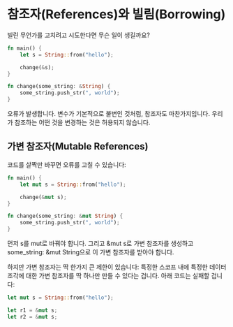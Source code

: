 # 참조자(References)와 빌림(Borrowing)

빌린 무언가를 고치려고 시도한다면 무슨 일이 생길까요?

```rust
fn main() {
    let s = String::from("hello");

    change(&s);
}

fn change(some_string: &String) {
    some_string.push_str(", world");
}
```
오류가 발생합니다. 변수가 기본적으로 불변인 것처럼, 참조자도 마찬가지입니다. 우리가 참조하는 어떤 것을 변경하는 것은 허용되지 않습니다.




## 가변 참조자(Mutable References)

코드를 살짝만 바꾸면 오류를 고칠 수 있습니다:

```rust
fn main() {
    let mut s = String::from("hello");

    change(&mut s);
}

fn change(some_string: &mut String) {
    some_string.push_str(", world");
}
```


먼저 s를 mut로 바꿔야 합니다. 그리고 &mut s로 가변 참조자를 생성하고 some_string: &mut String으로 이 가변 참조자를 받아야 합니다.

하지만 가변 참조자는 딱 한가지 큰 제한이 있습니다: 특정한 스코프 내에 특정한 데이터 조각에 대한 가변 참조자를 딱 하나만 만들 수 있다는 겁니다. 아래 코드는 실패할 겁니다:


```rust
let mut s = String::from("hello");

let r1 = &mut s;
let r2 = &mut s;
```

